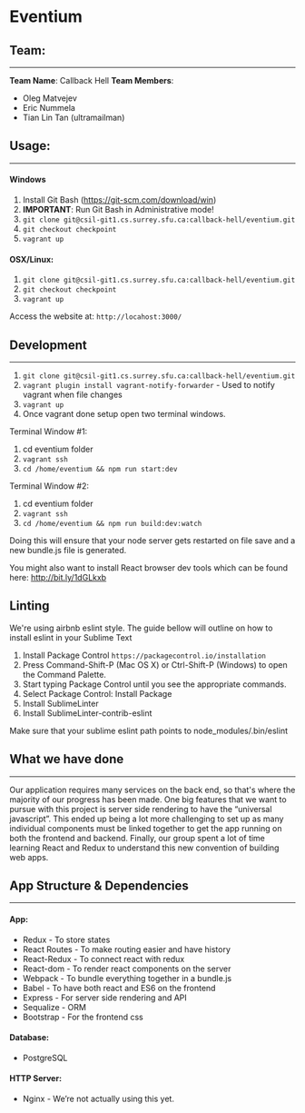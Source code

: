 # Eventium


## Team:
---
**Team Name**: 
Callback Hell
**Team Members**:
- Oleg Matvejev
- Eric Nummela
- Tian Lin Tan (ultramailman)

## Usage:
---
#### Windows
1. Install Git Bash (https://git-scm.com/download/win)
2. **IMPORTANT**: Run Git Bash in Administrative mode!
3. `git clone git@csil-git1.cs.surrey.sfu.ca:callback-hell/eventium.git`
4. `git checkout checkpoint`
5. `vagrant up`
 
#### OSX/Linux:
1. `git clone git@csil-git1.cs.surrey.sfu.ca:callback-hell/eventium.git`
2. `git checkout checkpoint`
3. `vagrant up`

Access the website at: `http://locahost:3000/`

## Development
---
1. `git clone git@csil-git1.cs.surrey.sfu.ca:callback-hell/eventium.git`
2. `vagrant plugin install vagrant-notify-forwarder` - Used to notify vagrant when file changes
3. `vagrant up`
4. Once vagrant done setup open two terminal windows.

Terminal Window #1:
1. cd eventium folder
2. `vagrant ssh`
3. `cd /home/eventium && npm run start:dev`

Terminal Window #2:
1. cd eventium folder
2. `vagrant ssh`
3. `cd /home/eventium && npm run build:dev:watch`

Doing this will ensure that your node server gets restarted on file save and a new bundle.js file is generated.

You might also want to install React browser dev tools which can be found here: http://bit.ly/1dGLkxb

## Linting
We're using airbnb eslint style. The guide bellow will outline on how to install eslint in your Sublime Text

1. Install Package Control `https://packagecontrol.io/installation`
2. Press Command-Shift-P (Mac OS X) or Ctrl-Shift-P (Windows) to open the Command Palette.
3. Start typing Package Control until you see the appropriate commands.
4. Select Package Control: Install Package
5. Install SublimeLinter
6. Install SublimeLinter-contrib-eslint

Make sure that your sublime eslint path points to node_modules/.bin/eslint

## What we have done
---
Our application requires many services on the back end, so that's where the majority of our progress has been made. One big features that we want to pursue with this project is server side rendering to have the “universal javascript”. This ended up being a lot more challenging to set up as many individual components must be linked together to get the app running on both the frontend and backend. Finally, our group spent a lot of time learning React and Redux to understand this new convention of building web apps.


## App Structure & Dependencies
---
#### App:
* Redux - To store states
* React Routes - To make routing easier and have history
* React-Redux - To connect react with redux
* React-dom - To render react components on the server
* Webpack - To bundle everything together in a bundle.js
* Babel - To have both react and ES6 on the frontend
* Express - For server side rendering and API
* Sequalize - ORM
* Bootstrap - For the frontend css

#### Database:
* PostgreSQL

#### HTTP Server:
* Nginx - We’re not actually using this yet.


